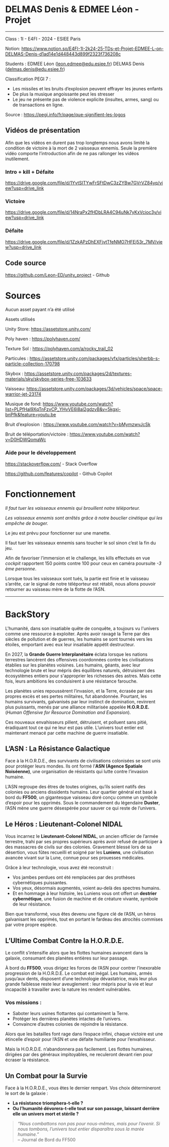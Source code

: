 # DELMAS Denis & EDMEE Léon - Projet
----

Class : 1I - E4FI - 2024 - ESIEE Paris


Notion: https://www.notion.so/E4FI-1I-2k24-25-TDs-et-Projet-EDMEE-L-on-DELMAS-Denis-d1ad14e1d448443d899f2323f736208c

Students : EDMEE Léon (leon.edmee@edu.esiee.fr)
                   DELMAS Denis (delmas.denis@edu.esiee.fr)


Classification PEGI 7 : 

- Les missiles et les bruits d’explosion peuvent effrayer les jeunes enfants
- De plus la musique angoissante peut les stresser
- Le jeu ne présente pas de violence explicite (insultes, armes, sang) ou de transactions en ligne.


Source : https://pegi.info/fr/page/que-signifient-les-logos

## Vidéos de présentation
Afin que les vidéos en durent pas trop longtemps nous avons limité la condition de victoire à la mort de 2 vaisseaux ennemis.
Seule la première vidéo comporte l’introduction afin de ne pas rallonger les vidéos inutilement.

### Intro + kill + Défaite

https://drive.google.com/file/d/1YvtSITYwFrSFtDwC3zZYBw7GVrVZ84yq/view?usp=drive_link

### Victoire

https://drive.google.com/file/d/14NraPx2fHDbLRA4C94uNk7yKxVcioc3y/view?usp=drive_link

### Défaite

https://drive.google.com/file/d/1ZzkAPzDhEXFjvtTfeNMO7HFEj53r_7MV/view?usp=drive_link

## Code source

https://github.com/Leon-ED/unity_project - Github

# Sources

Aucun asset payant n’a été utilisé

Assets utilisés

Unity Store: https://assetstore.unity.com/

Poly haven : https://polyhaven.com/

Texture Sol : https://polyhaven.com/a/rocky_trail_02

Particules : https://assetstore.unity.com/packages/vfx/particles/sherbb-s-particle-collection-170798

Skybox : https://assetstore.unity.com/packages/2d/textures-materials/sky/skybox-series-free-103633

Vaisseau: https://assetstore.unity.com/packages/3d/vehicles/space/space-warrior-jet-23174

Musique de fond: https://www.youtube.com/watch?list=PLPfHaI9XqTnFzvCP_YHvVE6l8al2gdzvB&v=5kgxj-bnPfk&feature=youtu.be

Bruit d’explosion : https://www.youtube.com/watch?v=bMymzwvJcSk

Bruit de téléportation/victoire : https://www.youtube.com/watch?v=D0HDWQomaWc

### Aide pour le développement

https://stackoverflow.com/ - Stack Overflow

https://github.com/features/copilot - Github Copilot

# Fonctionnement

*Il faut tuer les vaisseaux ennemis qui brouillent notre téléporteur.*

*Les vaisseaux ennemis sont arrêtés grâce à notre bouclier cinétique qui les empêche de bouger.*

Le jeu est prévu pour fonctionner sur une manette.

Il faut tuer les vaisseaux ennemis sans toucher le sol sinon c’est la fin du jeu.

Afin de favoriser l’immersion et le challenge, les kills effectués en vue *cockpit* rapportent 150 points contre 100 pour ceux en caméra poursuite *-3 ème personne*.

Lorsque tous les vaisseaux sont tués, la partie est finie et le vaisseau s’arrête, car le signal de notre téléporteur est rétabli, nous allons pouvoir retourner au vaisseau mère de la flotte de l’ASN.

---

# BackStory

L'humanité, dans son insatiable quête de conquête, a toujours vu l'univers comme une ressource à exploiter. Après avoir ravagé la Terre par des siècles de pollution et de guerres, les humains se sont tournés vers les étoiles, emportant avec eux leur insatiable appétit destructeur.

En 2027, la **Grande Guerre Interplanétaire** éclata lorsque les nations terrestres lancèrent des offensives coordonnées contre les civilisations établies sur les planètes voisines. Les humains, géants, avec leur technologie brute et leur mépris des équilibres naturels, détruisirent des écosystèmes entiers pour s'approprier les richesses des astres. Mais cette fois, leurs ambitions les conduisirent à une résistance farouche.

Les planètes unies repoussèrent l’invasion, et la Terre, écrasée par ses propres excès et ses pertes militaires, fut abandonnée. Pourtant, les humains survivants, galvanisés par leur instinct de domination, revinrent plus puissants, menés par une alliance militarisée appelée **H.O.R.D.E.** (*Human Offensive for Resource Domination and Expansion*).

Ces nouveaux envahisseurs pillent, détruisent, et polluent sans pitié, éradiquant tout ce qui ne leur est pas utile. L’univers tout entier est maintenant menacé par cette machine de guerre insatiable.


## L’ASN : La Résistance Galactique

Face à la H.O.R.D.E., des survivants de civilisations colonisées se sont unis pour protéger leurs mondes. Ils ont formé l’**ASN (Agence Spatiale Noiséenne)**, une organisation de résistants qui lutte contre l’invasion humaine.

L’ASN regroupe des êtres de toutes origines, qu’ils soient natifs des colonies ou anciens dissidents humains. Leur quartier général est basé à bord du **FF500**, un gigantesque vaisseau doré conçu comme un symbole d’espoir pour les opprimés. Sous le commandement du légendaire **Duster**, l’ASN mène une guerre désespérée pour sauver ce qui reste de l’univers.


## Le Héros : Lieutenant-Colonel NIDAL

Vous incarnez le **Lieutenant-Colonel NIDAL**, un ancien officier de l’armée terrestre, trahi par ses propres supérieurs après avoir refusé de participer à des massacres de civils sur des colonies. Gravement blessé lors de sa désertion, vous fûtes recueilli et soigné par les **Luniens**, une civilisation avancée vivant sur la Lune, connue pour ses prouesses médicales.

Grâce à leur technologie, vous avez été reconstruit :

- Vos jambes perdues ont été remplacées par des prothèses cybernétiques puissantes.
- Vos yeux, désormais augmentés, voient au-delà des spectres humains.
- Et en hommage à leur histoire, les Luniens vous ont offert un **destrier cybernétique**, une fusion de machine et de créature vivante, symbole de leur résistance.

Bien que transformé, vous êtes devenu une figure clé de l’ASN, un héros galvanisant les opprimés, tout en portant le fardeau des atrocités commises par votre propre espèce.


## L’Ultime Combat Contre la H.O.R.D.E.

Le conflit s’intensifie alors que les flottes humaines avancent dans la galaxie, consumant des planètes entières sur leur passage.

À bord du **FF500**, vous dirigez les forces de l’ASN pour contrer l’inexorable progression de la H.O.R.D.E. Le combat est inégal. Les humains, armés jusqu’aux dents, disposent d’une technologie dévastatrice, mais leur plus grande faiblesse reste leur aveuglement : leur mépris pour la vie et leur incapacité à travailler avec la nature les rendent vulnérables.

### Vos missions :

- Saboter leurs usines flottantes qui contaminent la Terre.
- Protéger les dernières planètes intactes de l’univers.
- Convaincre d’autres colonies de rejoindre la résistance.

Alors que les batailles font rage dans l’espace infini, chaque victoire est une étincelle d’espoir pour l’ASN et une défaite humiliante pour l’envahisseur.

Mais la H.O.R.D.E. n’abandonnera pas facilement. Les flottes humaines, dirigées par des généraux impitoyables, ne reculeront devant rien pour écraser la résistance.

## Un Combat pour la Survie

Face à la H.O.R.D.E., vous êtes le dernier rempart. Vos choix détermineront le sort de la galaxie :

- **La résistance triomphera-t-elle ?**
- **Ou l’humanité dévorera-t-elle tout sur son passage, laissant derrière elle un univers mort et stérile ?**

> *“Nous combattons non pas pour nous-mêmes, mais pour l’avenir. Si nous tombons, l’univers tout entier disparaîtra sous la marée humaine.”*  
> – Journal de Bord du FF500
